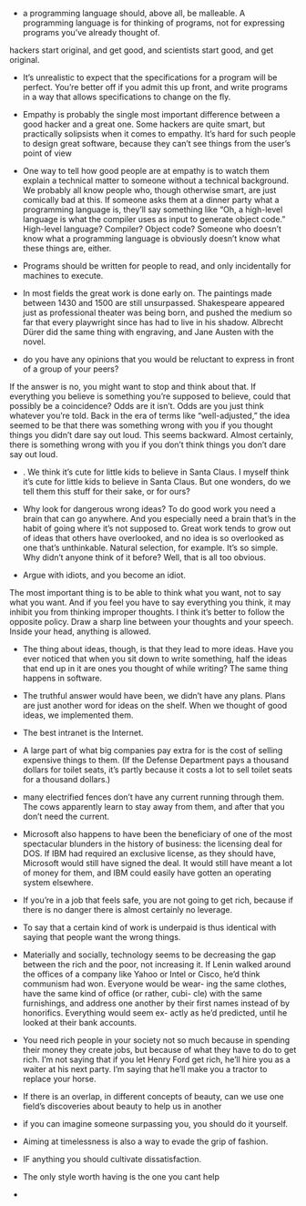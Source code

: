 -  a programming language should, above all, be malleable. A programming language is for thinking of programs, not for expressing programs you’ve already thought of.

 hackers start original, and get good, and scientists start good, and get original.

- It’s unrealistic to expect that the specifications for a program will be perfect. You’re better off if you admit this up front, and write programs in a way that allows specifications to change on the fly.

- Empathy is probably the single most important difference between a good hacker and a great one. Some hackers are quite smart, but practically solipsists when it comes to empathy. It’s hard for such people to design great software, because they can’t see things from the user’s point of view

- One way to tell how good people are at empathy is to watch them explain a technical matter to someone without a technical background. We probably all know people who, though otherwise smart, are just comically bad at this. If someone asks them at a dinner party what a programming language is, they’ll say something like “Oh, a high-level language is what the compiler uses as input to generate object code.” High-level language? Compiler? Object code? Someone who doesn’t know what a programming language is obviously doesn’t know what these things are, either.

- Programs should be written for people to read, and only incidentally for machines to execute.

- In most fields the great work is done early on. The paintings made between 1430 and 1500 are still unsurpassed. Shakespeare appeared just as professional theater was being born, and pushed the medium so far that every playwright since has had to live in his shadow. Albrecht Dürer did the same thing with engraving, and Jane Austen with the novel.

-  do you have any opinions that you would be reluctant to express in front of a group of your peers?

If the answer is no, you might want to stop and think about that. If everything you believe is something you’re supposed to believe, could that possibly be a coincidence? Odds are it isn’t. Odds are you just think whatever you’re told.  Back in the era of terms like “well-adjusted,” the idea seemed to be that there was something wrong with you if you thought things you didn’t dare say out loud. This seems backward. Almost certainly, there is something wrong with you if you don’t think things you don’t dare say out loud.

- . We think it’s cute for little kids to believe in Santa Claus. I myself think it’s cute for little kids to believe in Santa Claus. But one wonders, do we tell them this stuff for their sake, or for ours?

- Why look for dangerous wrong ideas?  To do good work you need a brain that can go anywhere. And you especially need a brain that’s in the habit of going where it’s not supposed to. Great work tends to grow out of ideas that others have overlooked, and no idea is so overlooked as one that’s unthinkable. Natural selection, for example. It’s so simple. Why didn’t anyone think of it before? Well, that is all too obvious.

- Argue with idiots, and you become an idiot.

The most important thing is to be able to think what you want, not to say what you want. And if you feel you have to say everything you think, it may inhibit you from thinking improper thoughts. I think it’s better to follow the opposite policy. Draw a sharp line between your thoughts and your speech. Inside your head, anything is allowed.

- The thing about ideas, though, is that they lead to more ideas. Have you ever noticed that when you sit down to write something, half the ideas that end up in it are ones you thought of while writing?  The same thing happens in software.

- The truthful answer would have been, we didn’t have any plans. Plans are just another word for ideas on the shelf. When we thought of good ideas, we implemented them.

- The best intranet is the Internet.

- A large part of what big companies pay extra for is the cost of selling expensive things to them. (If the Defense Department pays a thousand dollars for toilet seats, it’s partly because it costs a lot to sell toilet seats for a thousand dollars.)

- many electrified fences don’t have any current running through them. The cows apparently learn to stay away from them, and after that you don’t need the current.

- Microsoft also happens to have been the beneficiary of one of the most spectacular blunders in the history of business: the licensing deal for DOS.  If IBM had required an exclusive license, as they should have, Microsoft would still have signed the deal. It would still have meant a lot of money for them, and IBM could easily have gotten an operating system elsewhere.

- If you’re in a job that feels safe, you are not going to get rich, because if there is no danger there is almost certainly no leverage.

- To say that a certain kind of work is underpaid is thus identical with saying that people want the wrong things.

- Materially and socially, technology seems to be decreasing the gap between the rich and the poor, not increasing it. If Lenin walked around the offices of a company like Yahoo or Intel or Cisco, he’d think communism had won. Everyone would be wear- ing the same clothes, have the same kind of office (or rather, cubi- cle) with the same furnishings, and address one another by their first names instead of by honorifics. Everything would seem ex- actly as he’d predicted, until he looked at their bank accounts.

- You need rich people in your society not so much because in spending their money they create jobs, but because of what they have to do to get rich.  I’m not saying that if you let Henry Ford get rich, he’ll hire you as a waiter at his next party. I’m saying that he’ll make you a tractor to replace your horse.


- If there is an overlap, in different concepts of beauty, can we use one field’s discoveries about beauty to help us in another

- if you can imagine someone surpassing you, you should do it yourself.

- Aiming at timelessness is also a way to evade the grip of fashion.

- IF anything you should cultivate dissatisfaction.

- The only style worth having is the one you cant help

- 